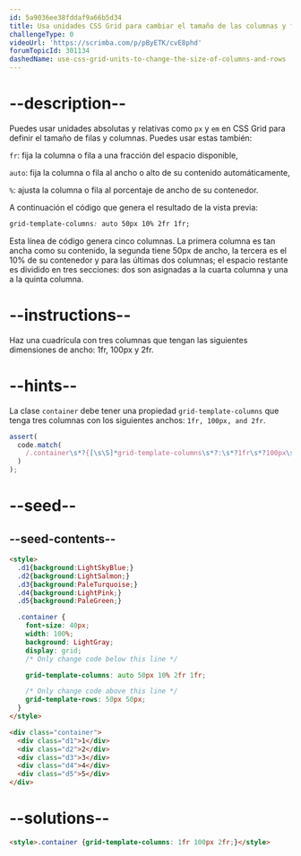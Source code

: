 ```yaml
---
id: 5a9036ee38fddaf9a66b5d34
title: Usa unidades CSS Grid para cambiar el tamaño de las columnas y filas
challengeType: 0
videoUrl: 'https://scrimba.com/p/pByETK/cvE8phd'
forumTopicId: 301134
dashedName: use-css-grid-units-to-change-the-size-of-columns-and-rows
---
```


# --description--

Puedes usar unidades absolutas y relativas como `px` y `em` en CSS Grid para definir el tamaño de filas y columnas. Puedes usar estas también:

`fr`: fija la columna o fila a una fracción del espacio disponible,

`auto`: fija la columna o fila al ancho o alto de su contenido automáticamente,

`%`: ajusta la columna o fila al porcentaje de ancho de su contenedor.

A continuación el código que genera el resultado de la vista previa:

```css
grid-template-columns: auto 50px 10% 2fr 1fr;
```

Esta línea de código genera cinco columnas. La primera columna es tan ancha como su contenido, la segunda tiene 50px de ancho, la tercera es el 10% de su contenedor y para las últimas dos columnas; el espacio restante es dividido en tres secciones: dos son asignadas a la cuarta columna y una a la quinta columna.

# --instructions--

Haz una cuadrícula con tres columnas que tengan las siguientes dimensiones de ancho: 1fr, 100px y 2fr.

# --hints--

La clase `container` debe tener una propiedad `grid-template-columns` que tenga tres columnas con los siguientes anchos: `1fr, 100px, and 2fr`.

```js
assert(
  code.match(
    /.container\s*?{[\s\S]*grid-template-columns\s*?:\s*?1fr\s*?100px\s*?2fr\s*?;[\s\S]*}/gi
  )
);
```

# --seed--

## --seed-contents--

```html
<style>
  .d1{background:LightSkyBlue;}
  .d2{background:LightSalmon;}
  .d3{background:PaleTurquoise;}
  .d4{background:LightPink;}
  .d5{background:PaleGreen;}

  .container {
    font-size: 40px;
    width: 100%;
    background: LightGray;
    display: grid;
    /* Only change code below this line */

    grid-template-columns: auto 50px 10% 2fr 1fr;

    /* Only change code above this line */
    grid-template-rows: 50px 50px;
  }
</style>

<div class="container">
  <div class="d1">1</div>
  <div class="d2">2</div>
  <div class="d3">3</div>
  <div class="d4">4</div>
  <div class="d5">5</div>
</div>
```

# --solutions--

```html
<style>.container {grid-template-columns: 1fr 100px 2fr;}</style>
```
